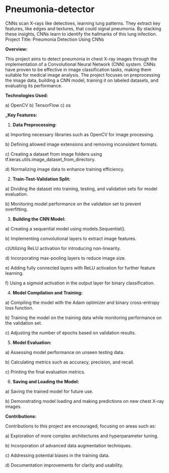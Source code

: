 # Pneumonia-detector
CNNs scan X-rays like detectives, learning lung patterns. They extract key features, like edges and textures, that could signal pneumonia. By stacking these insights, CNNs learn to identify the hallmarks of this lung infection.
Project Title: Pneumonia Detection Using CNNs

**Overview:**

This project aims to detect pneumonia in chest X-ray images through the implementation of a Convolutional Neural Network (CNN) system. CNNs have proven to be effective in image classification tasks, making them suitable for medical image analysis. The project focuses on preprocessing the image data, building a CNN model, training it on labeled datasets, and evaluating its performance.

**Technologies Used:**

a) OpenCV
b) TensorFlow
c) os

**_**Key Features:****

1) **Data Preprocessing:**

a) Importing necessary libraries such as OpenCV for image processing.

b) Defining allowed image extensions and removing inconsistent formats.

c) Creating a dataset from image folders using tf.keras.utils.image_dataset_from_directory.

d) Normalizing image data to enhance training efficiency.

2) **Train-Test-Validation Split:**

a) Dividing the dataset into training, testing, and validation sets for model evaluation.

b) Monitoring model performance on the validation set to prevent overfitting.

3) **Building the CNN Model:**

a) Creating a sequential model using models.Sequential().

b) Implementing convolutional layers to extract image features.

c)Utilizing ReLU activation for introducing non-linearity.

d) Incorporating max-pooling layers to reduce image size.

e) Adding fully connected layers with ReLU activation for further feature learning.

f) Using a sigmoid activation in the output layer for binary classification.

4) **Model Compilation and Training:**

a) Compiling the model with the Adam optimizer and binary cross-entropy loss function.

b) Training the model on the training data while monitoring performance on the validation set.

c) Adjusting the number of epochs based on validation results.

5) **Model Evaluation:**

a) Assessing model performance on unseen testing data.

b) Calculating metrics such as accuracy, precision, and recall.

c) Printing the final evaluation metrics.

6) **Saving and Loading the Model:**

a) Saving the trained model for future use.

b) Demonstrating model loading and making predictions on new chest X-ray images.

**Contributions:**

Contributions to this project are encouraged, focusing on areas such as:

a) Exploration of more complex architectures and hyperparameter tuning.

b) Incorporation of advanced data augmentation techniques.

c) Addressing potential biases in the training data.

d) Documentation improvements for clarity and usability.
